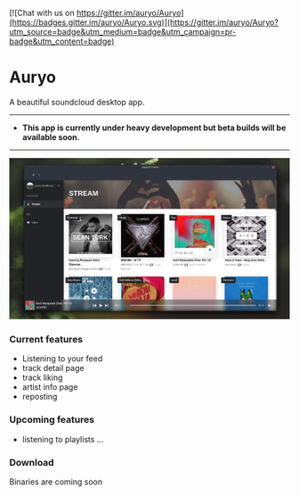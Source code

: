 [![Chat with us on https://gitter.im/auryo/Auryo](https://badges.gitter.im/auryo/Auryo.svg)](https://gitter.im/auryo/Auryo?utm_source=badge&utm_medium=badge&utm_campaign=pr-badge&utm_content=badge)

# Auryo
A beautiful soundcloud desktop app. 
___

- **This app is currently under heavy development but beta builds will be available soon.**

___


![Auryo screenshot](screenshot.jpg)

### Current features
- Listening to your feed
- track detail page
- track liking
- artist info page
- reposting

### Upcoming features
- listening to playlists
...

### Download
Binaries are coming soon

